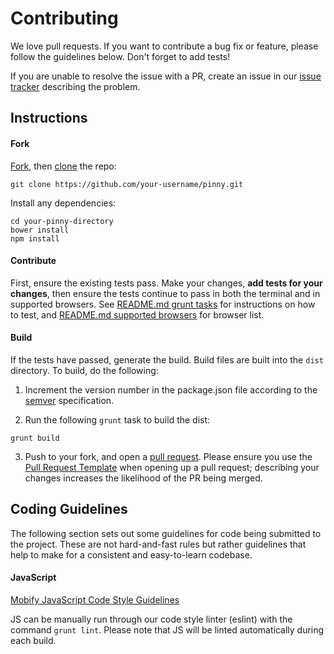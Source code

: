 # Contributing

We love pull requests. If you want to contribute a bug fix or feature, please follow the guidelines below. Don't forget to add tests!

If you are unable to resolve the issue with a PR, create an issue in our [issue tracker](https://github.com/mobify/pinny/issues) describing the problem.

## Instructions

#### Fork

[Fork](https://help.github.com/articles/fork-a-repo/), then [clone](https://help.github.com/articles/cloning-a-repository/) the repo:

```
git clone https://github.com/your-username/pinny.git
```

Install any dependencies:

```
cd your-pinny-directory
bower install
npm install
```

#### Contribute

First, ensure the existing tests pass. Make your changes, **add tests for your changes**, then ensure the tests continue to pass in both the terminal and in supported browsers. See [README.md grunt tasks](./README.md#grunt-tasks) for instructions on how to test, and [README.md supported browsers](./README.md#browser-compatibility) for browser list.

#### Build

If the tests have passed, generate the build. Build files are built into the `dist` directory. To build, do the following:

1. Increment the version number in the package.json file according to the [semver](http://semver.org/) specification.

2. Run the following `grunt` task to build the dist:

  ```
  grunt build
  ```

3. Push to your fork, and open a [pull request](https://github.com/mobify/pinny/compare). Please ensure you use the [Pull Request Template](./PULL-REQUEST-TEMPLATE.md) when opening up a pull request; describing your changes increases the likelihood of the PR being merged.

## Coding Guidelines

The following section sets out some guidelines for code being submitted to the project.  These are not hard-and-fast rules but rather guidelines that help to make for a consistent and easy-to-learn codebase.

#### JavaScript

[Mobify JavaScript Code Style Guidelines](https://github.com/mobify/mobify-code-style/tree/master/javascript)

JS can be manually run through our code style linter (eslint) with the command `grunt lint`. Please note that JS will be linted automatically during each build.
